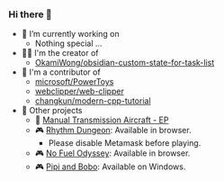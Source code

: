 ### Hi there 👋

- 🔭 I’m currently working on
  - Nothing special ...
- 👨‍💻 I'm the creator of
  - [OkamiWong/obsidian-custom-state-for-task-list](https://github.com/OkamiWong/obsidian-custom-state-for-task-list)
- 🤝 I'm a contributor of
  - [microsoft/PowerToys](https://github.com/microsoft/PowerToys)
  - [webclipper/web-clipper](https://github.com/webclipper/web-clipper)
  - [changkun/modern-cpp-tutorial](https://github.com/changkun/modern-cpp-tutorial)
- 📌 Other projects
  - 🎵 [Manual Transmission Aircraft - EP](https://artists.landr.com/055120470547)
  - 🎮 [Rhythm Dungeon](https://okamiwong.github.io/rhythm-dungeon-test/): Available in browser.
    - Please disable Metamask before playing.
  - 🎮 [No Fuel Odyssey](https://freddiewang.itch.io/no-fuel-odyssey): Available in browser.
  - 🎮 [Pipi and Bobo](https://freddiewang.itch.io/pipi-and-bobo): Available on Windows.


<!--
**OkamiWong/OkamiWong** is a ✨ _special_ ✨ repository because its `README.md` (this file) appears on your GitHub profile.

Here are some ideas to get you started:

- 🔭 I’m currently working on ...
- 🌱 I’m currently learning ...
- 👯 I’m looking to collaborate on ...
- 🤔 I’m looking for help with ...
- 💬 Ask me about ...
- 📫 How to reach me: ...
- 😄 Pronouns: ...
- ⚡ Fun fact: ...
-->
